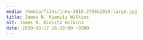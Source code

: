 ```yaml
---
media: /media/files/jnkw-2016-2700x1920-large.jpg
title: James N. Kienitz Wilkins
alt: James N. Kienitz Wilkins
date: 2020-08-17 16:29:00 -0500
---
```

